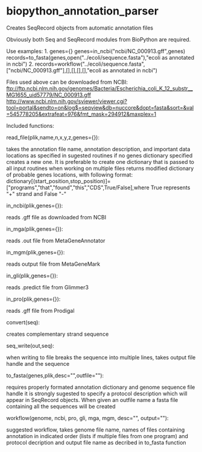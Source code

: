 biopython_annotation_parser
===========================

Creates SeqRecord objects from automatic annotation files

Obviously both Seq and SeqRecord modules from BioPython are required.

Use examples:
1.
  genes={}
  genes=in_ncbi("ncbi/NC_000913.gff",genes)
  records=to_fasta(genes,open("../ecoli/sequence.fasta"),"ecoli as annotated in ncbi")
2. 
  records=workflow("../ecoli/sequence.fasta",["ncbi/NC_000913.gff"],[],[],[],[],"ecoli as annotated in ncbi")

Files used above can be downloaded from NCBI:
ftp://ftp.ncbi.nlm.nih.gov/genomes/Bacteria/Escherichia_coli_K_12_substr__MG1655_uid57779/NC_000913.gff
http://www.ncbi.nlm.nih.gov/sviewer/viewer.cgi?tool=portal&sendto=on&log$=seqview&db=nuccore&dopt=fasta&sort=&val=545778205&extrafeat=976&fmt_mask=294912&maxplex=1

Included functions:

read_file(plik,name,n,x,y,z,genes={}):

takes the annotation file name, annotation description,  and important data locations as specified in sugested routines
if no genes dictionary specified creates a new one. It is preferable to create one dictionary that is passed to all input routines when working on multiple files
returns modified dictionary of probable genes locations, with following format:
dictionary[(start_position,stop_position)]=["programs","that","found","this","CDS",True/False],where True represents "+" strand and False "-"

in_ncbi(plik,genes={}): 

reads .gff file as downloaded from NCBI


in_mga(plik,genes={}): 

reads .out file from MetaGeneAnnotator


in_mgm(plik,genes={}): 

reads output file from MetaGeneMark


in_gli(plik,genes={}): 

reads .predict file from Glimmer3


in_pro(plik,genes={}): 

reads .gff file from Prodigal


convert(seq): 

creates complementary strand sequence 


seq_write(out,seq):

when writing to file breaks the sequence into multiple lines, takes output file handle and the sequence


to_fasta(genes,plik,desc="",outfile=""): 

requires properly formated annotation dictionary and genome sequence file handle
it is strongly sugested to specify a protocol description which will appear in SeqRecord objects. When given an outfile name a fasta file containing all the sequences will be created


workflow(genome, ncbi, pro, gli, mga, mgm, desc="", output=""): 

suggested workflow, takes genome file name, names of files containing annotation in indicated order (lists if multiple files from one program) and protocol decription and output file name as decribed in to_fasta function
